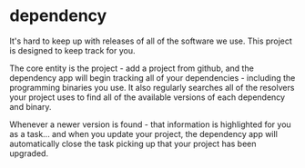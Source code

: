 dependency
==========
It's hard to keep up with releases of all of the software we use. This
project is designed to keep track for you.

The core entity is the project - add a project from github, and the
dependency app will begin tracking all of your dependencies -
including the programming binaries you use. It also regularly
searches all of the resolvers your project uses to find all of the
available versions of each dependency and binary.

Whenever a newer version is found - that information is highlighted
for you as a task... and when you update your project, the dependency
app will automatically close the task picking up that your project has
been upgraded.
